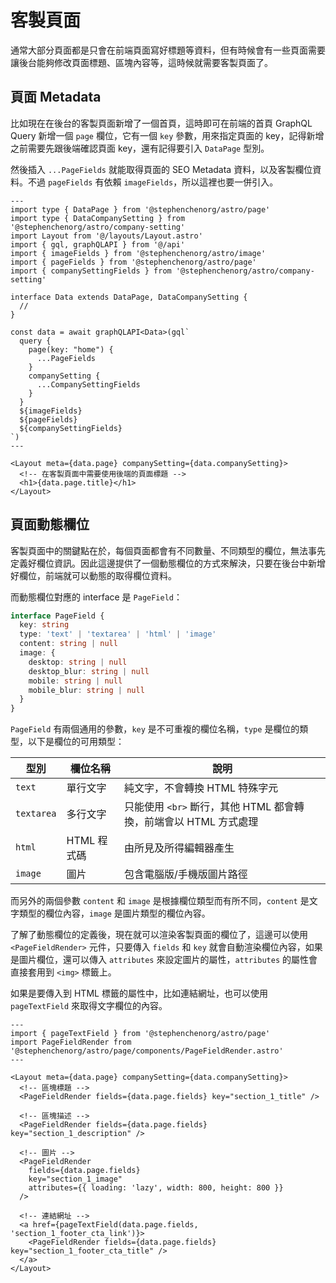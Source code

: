 # 客製頁面

通常大部分頁面都是只會在前端頁面寫好標題等資料，但有時候會有一些頁面需要讓後台能夠修改頁面標題、區塊內容等，這時候就需要客製頁面了。

## 頁面 Metadata

比如現在在後台的客製頁面新增了一個首頁，這時即可在前端的首頁 GraphQL Query 新增一個 `page` 欄位，它有一個 `key` 參數，用來指定頁面的 key，記得新增之前需要先跟後端確認頁面 key，還有記得要引入 `DataPage` 型別。

然後插入 `...PageFields` 就能取得頁面的 SEO Metadata 資料，以及客製欄位資料。不過 `pageFields` 有依賴 `imageFields`，所以這裡也要一併引入。

```astro
---
import type { DataPage } from '@stephenchenorg/astro/page'
import type { DataCompanySetting } from '@stephenchenorg/astro/company-setting'
import Layout from '@/layouts/Layout.astro'
import { gql, graphQLAPI } from '@/api'
import { imageFields } from '@stephenchenorg/astro/image'
import { pageFields } from '@stephenchenorg/astro/page'
import { companySettingFields } from '@stephenchenorg/astro/company-setting'

interface Data extends DataPage, DataCompanySetting {
  //
}

const data = await graphQLAPI<Data>(gql`
  query {
    page(key: "home") {
      ...PageFields
    }
    companySetting {
      ...CompanySettingFields
    }
  }
  ${imageFields}
  ${pageFields}
  ${companySettingFields}
`)
---

<Layout meta={data.page} companySetting={data.companySetting}>
  <!-- 在客製頁面中需要使用後端的頁面標題 -->
  <h1>{data.page.title}</h1>
</Layout>
```

## 頁面動態欄位

客製頁面中的關鍵點在於，每個頁面都會有不同數量、不同類型的欄位，無法事先定義好欄位資訊。因此這邊提供了一個動態欄位的方式來解決，只要在後台中新增好欄位，前端就可以動態的取得欄位資料。

而動態欄位對應的 interface 是 `PageField`：

```ts
interface PageField {
  key: string
  type: 'text' | 'textarea' | 'html' | 'image'
  content: string | null
  image: {
    desktop: string | null
    desktop_blur: string | null
    mobile: string | null
    mobile_blur: string | null
  }
}
```

`PageField` 有兩個通用的參數，`key` 是不可重複的欄位名稱，`type` 是欄位的類型，以下是欄位的可用類型：

| 型別 | 欄位名稱 | 說明 |
| --- | --- | --- |
| `text` | 單行文字 | 純文字，不會轉換 HTML 特殊字元 |
| `textarea` | 多行文字 | 只能使用 `<br>` 斷行，其他 HTML 都會轉換，前端會以 HTML 方式處理 |
| `html` | HTML 程式碼 | 由所見及所得編輯器產生 |
| `image` | 圖片 | 包含電腦版/手機版圖片路徑 |

而另外的兩個參數 `content` 和 `image` 是根據欄位類型而有所不同，`content` 是文字類型的欄位內容，`image` 是圖片類型的欄位內容。

了解了動態欄位的定義後，現在就可以渲染客製頁面的欄位了，這邊可以使用 `<PageFieldRender>` 元件，只要傳入 `fields` 和 `key` 就會自動渲染欄位內容，如果是圖片欄位，還可以傳入 `attributes` 來設定圖片的屬性，`attributes` 的屬性會直接套用到 `<img>` 標籤上。

如果是要傳入到 HTML 標籤的屬性中，比如連結網址，也可以使用 `pageTextField` 來取得文字欄位的內容。

```astro
---
import { pageTextField } from '@stephenchenorg/astro/page'
import PageFieldRender from '@stephenchenorg/astro/page/components/PageFieldRender.astro'
---

<Layout meta={data.page} companySetting={data.companySetting}>
  <!-- 區塊標題 -->
  <PageFieldRender fields={data.page.fields} key="section_1_title" />

  <!-- 區塊描述 -->
  <PageFieldRender fields={data.page.fields} key="section_1_description" />

  <!-- 圖片 -->
  <PageFieldRender
    fields={data.page.fields}
    key="section_1_image"
    attributes={{ loading: 'lazy', width: 800, height: 800 }}
  />

  <!-- 連結網址 -->
  <a href={pageTextField(data.page.fields, 'section_1_footer_cta_link')}>
    <PageFieldRender fields={data.page.fields} key="section_1_footer_cta_title" />
  </a>
</Layout>
```
